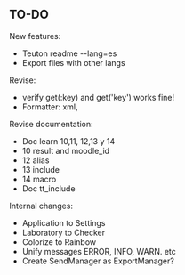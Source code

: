 
## TO-DO

New features:
- Teuton readme --lang=es
- Export files with other langs

Revise:
* verify get(:key) and get('key') works fine!
* Formatter: xml,

Revise documentation:
* Doc learn 10,11, 12,13 y 14
* 10 result and moodle_id
* 12 alias
* 13 include
* 14 macro
* Doc tt_include

Internal changes:
* Application to Settings
* Laboratory to Checker
* Colorize to Rainbow
* Unify messages ERROR, INFO, WARN. etc
* Create SendManager as ExportManager?
